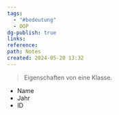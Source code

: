 ```yaml
---
tags:
  - "#bedeutung"
  - OOP
dg-publish: true
links: 
reference: 
path: Notes
created: 2024-05-20 13:32
---
```

> Eigenschaften von eine Klasse.

- Name
- Jahr
- ID